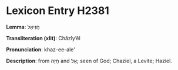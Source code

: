 # Lexicon Entry H2381

**Lemma**: חֲזִיאֵל

**Transliteration (xlit)**: Chăzîyʼêl

**Pronunciation**: khaz-ee-ale'

**Description**:
from חָזָה and אֵל; seen of God; Chaziel, a Levite; Haziel.
